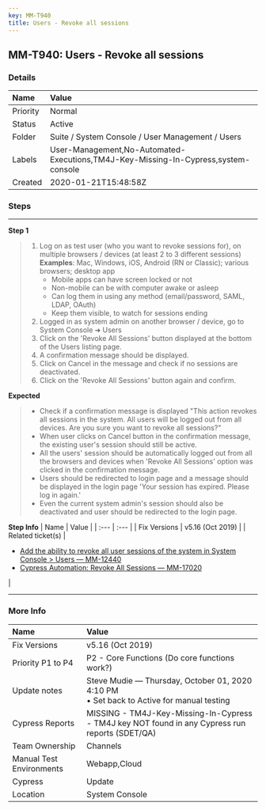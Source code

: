 ```yaml
---
key: MM-T940
title: Users - Revoke all sessions
---
```


## MM-T940: Users - Revoke all sessions

### Details

| Name     | Value                                                                              |
| :------- | :--------------------------------------------------------------------------------- |
| Priority | Normal                                                                             |
| Status   | Active                                                                             |
| Folder   | Suite / System Console / User Management / Users                                   |
| Labels   | User-Management,No-Automated-Executions,TM4J-Key-Missing-In-Cypress,system-console |
| Created  | 2020-01-21T15:48:58Z                                                               |

### Steps

<hr/>

**Step 1**

> <article><ol><li>Log on as test user (who you want to revoke sessions for), on multiple browsers / devices (at least 2 to 3 different sessions)<br><strong>Examples</strong>: Mac, Windows, iOS, Android (RN or Classic); various browsers; desktop app<ul><li>Mobile apps can have screen locked or not</li><li>Non-mobile can be with computer awake or asleep</li><li>Can log them in using any method (email/password, SAML, LDAP, OAuth)</li><li>Keep them visible, to watch for sessions ending</li></ul></li><li>Logged in as system admin on another browser / device, go to System Console ➜ Users</li><li>Click on the 'Revoke All Sessions' button displayed at the bottom of the Users listing page.</li><li>A confirmation message should be displayed.</li><li>Click on Cancel in the message and check if no sessions are deactivated.</li><li>Click on the 'Revoke All Sessions' button again and confirm.</li></ol></article>

**Expected**

> <article><ul><li>Check if a confirmation message is displayed "This action revokes all sessions in the system. All users will be logged out from all devices. Are you sure you want to revoke all sessions?"</li><li>When user clicks on Cancel button in the confirmation message, the existing user's session should still be active.</li><li>All the users' session should be automatically logged out from all the browsers and devices when 'Revoke All Sessions' option was clicked in the confirmation message.</li><li>Users should be redirected to login page and a message should be displayed in the login page 'Your session has expired. Please log in again.'</li><li>Even the current system admin's session should also be deactivated and user should be redirected to the login page.</li></ul></article>

**Step Info**
| Name | Value |
| :--- | :--- |
| Fix Versions | v5.16 (Oct 2019) |
| Related ticket(s) | <ul><li><a href="https://mattermost.atlassian.net/browse/MM-12440">Add the ability to revoke all user sessions of the system in System Console &gt; Users — MM-12440</a></li><li><a href="https://mattermost.atlassian.net/browse/MM-17020">Cypress Automation: Revoke All Sessions — MM-17020</a></li></ul> |

<hr/>

### More Info

| Name                     | Value                                                                                           |
| :----------------------- | :---------------------------------------------------------------------------------------------- |
| Fix Versions             | v5.16 (Oct 2019)                                                                                |
| Priority P1 to P4        | P2 - Core Functions (Do core functions work?)                                                   |
| Update notes             | Steve Mudie — Thursday, October 01, 2020 4:10 PM<br>• Set back to Active for manual testing     |
| Cypress Reports          | MISSING - TM4J-Key-Missing-In-Cypress - TM4J key NOT found in any Cypress run reports (SDET/QA) |
| Team Ownership           | Channels                                                                                        |
| Manual Test Environments | Webapp,Cloud                                                                                    |
| Cypress                  | Update                                                                                          |
| Location                 | System Console                                                                                  |
